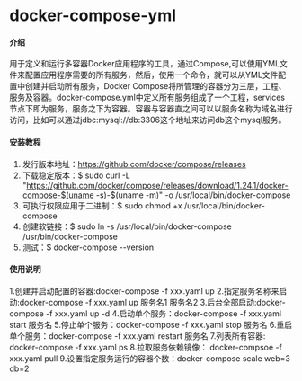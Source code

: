 # docker-compose-yml

#### 介绍
用于定义和运行多容器Docker应用程序的工具，通过Compose,可以使用YML文件来配置应用程序需要的所有服务，然后，使用一个命令，就可以从YML文件配置中创建并启动所有服务，Docker Compose将所管理的容器分为三层，工程、服务及容器。docker-compose.yml中定义所有服务组成了一个工程，services节点下即为服务，服务之下为容器。容器与容器直之间可以以服务名称为域名进行访问，比如可以通过jdbc:mysql://db:3306这个地址来访问db这个mysql服务。


#### 安装教程

1. 发行版本地址：https://github.com/docker/compose/releases
2. 下载稳定版本：$ sudo curl -L "https://github.com/docker/compose/releases/download/1.24.1/docker-compose-$(uname -s)-$(uname -m)" -o /usr/local/bin/docker-compose
3. 可执行权限应用于二进制：$ sudo chmod +x /usr/local/bin/docker-compose
4. 创建软链接：$ sudo ln -s /usr/local/bin/docker-compose /usr/bin/docker-compose
5.  测试：$ docker-compose --version

#### 使用说明

1.创建并启动配置的容器:docker-compose -f   xxx.yaml up
2.指定服务名称来启动:docker-compose -f xxx.yaml up  服务名1 服务名2
3.后台全部启动:docker-compose -f  xxx.yaml up -d
4.启动单个服务：docker-compose -f xxx.yaml start 服务名
5.停止单个服务：docker-compose -f xxx.yaml stop 服务名
6.重启单个服务：docker-compose  -f xxx.yaml restart 服务名
7.列表所有容器: docker-compose -f xxx.yaml ps
8.拉取服务依赖镜像： docker-compsoe -f xxx.yaml pull
9.设置指定服务运行的容器个数：docker-compose scale web=3 db=2




